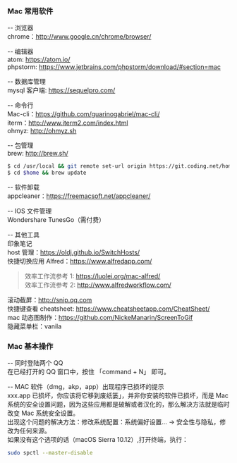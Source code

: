 
### Mac 常用软件
-- 浏览器  
chrome：http://www.google.cn/chrome/browser/   

-- 编辑器  
atom: https://atom.io/  
phpstorm: https://www.jetbrains.com/phpstorm/download/#section=mac  

-- 数据库管理  
mysql 客户端: https://sequelpro.com/   

-- 命令行  
Mac-cli：https://github.com/guarinogabriel/mac-cli/  
iterm：http://www.iterm2.com/index.html  
ohmyz: http://ohmyz.sh  

-- 包管理  
brew: http://brew.sh/  
```bash
$ cd /usr/local && git remote set-url origin https://git.coding.net/homebrew/homebrew.git
$ cd $home && brew update
```

-- 软件卸载  
appcleaner：https://freemacsoft.net/appcleaner/

-- IOS 文件管理  
Wondershare TunesGo（需付费）  

-- 其他工具  
印象笔记  
host 管理：https://oldj.github.io/SwitchHosts/  
快捷切换应用 Alfred：https://www.alfredapp.com/  
> 效率工作流参考 1: https://luolei.org/mac-alfred/  
> 效率工作流参考 2: http://www.alfredworkflow.com/  

滚动截屏：http://snip.qq.com  
快捷键查看 cheatsheet: https://www.cheatsheetapp.com/CheatSheet/  
mac 动态图制作：https://github.com/NickeManarin/ScreenToGif  
隐藏菜单栏：vanila  

### Mac 基本操作
-- 同时登陆两个 QQ  
在已经打开的 QQ 窗口中，按住 「command + N」 即可。  

-- MAC 软件（dmg，akp，app）出现程序已损坏的提示  
xxx.app 已损坏，你应该将它移到废纸篓」，并非你安装的软件已损坏，而是 Mac 系统的安全设置问题，因为这些应用都是破解或者汉化的，那么解决方法就是临时改变 Mac 系统安全设置。  
出现这个问题的解决方法：修改系统配置：系统偏好设置... -> 安全性与隐私，修改为任何来源。  
如果没有这个选项的话（macOS Sierra 10.12）,打开终端，执行：  
```bash
sudo spctl --master-disable
```

